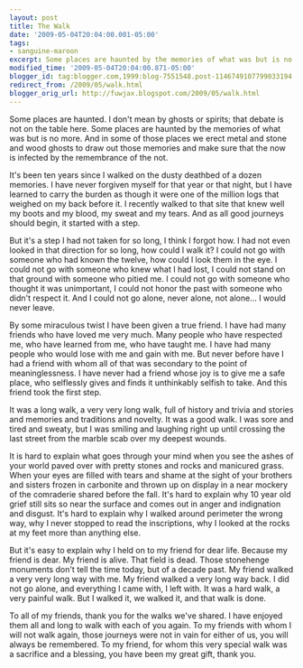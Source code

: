 ```yaml
---
layout: post
title: The Walk
date: '2009-05-04T20:04:00.001-05:00'
tags:
- sanguine-maroon
excerpt: Some places are haunted by the memories of what was but is no more.
modified_time: '2009-05-04T20:04:00.871-05:00'
blogger_id: tag:blogger.com,1999:blog-7551548.post-1146749107799033194
redirect_from: /2009/05/walk.html
blogger_orig_url: http://fuwjax.blogspot.com/2009/05/walk.html
---
```


Some places are haunted. I don't mean by ghosts or spirits; that debate is not on the table here. Some places are haunted by the memories of what was but is no more. And in some of those places we erect metal and stone and wood ghosts to draw out those memories and make sure that the now is infected by the remembrance of the not.

It's been ten years since I walked on the dusty deathbed of a dozen memories. I have never forgiven myself for that year or that night, but I have learned to carry the burden as though it were one of the million logs that weighed on my back before it. I recently walked to that site that knew well my boots and my blood, my sweat and my tears. And as all good journeys should begin, it started with a step.

But it's a step I had not taken for so long, I think I forgot how. I had not even looked in that direction for so long, how could I walk it? I could not go with someone who had known the twelve, how could I look them in the eye. I could not go with someone who knew what I had lost, I could not stand on that ground with someone who pitied me. I could not go with someone who thought it was unimportant, I could not honor the past with someone who didn't respect it. And I could not go alone, never alone, not alone... I would never leave. 

By some miraculous twist I have been given a true friend. I have had many friends who have loved me very much. Many people who have respected me, who have learned from me, who have taught me. I have had many people who would lose with me and gain with me. But never before have I had a friend with whom all of that was secondary to the point of meaninglessness. I have never had a friend whose joy is to give me a safe place, who selflessly gives and finds it unthinkably selfish to take. And this friend took the first step.

It was a long walk, a very very long walk, full of history and trivia and stories and memories and traditions and novelty. It was a good walk. I was sore and tired and sweaty, but I was smiling and laughing right up until crossing the last street from the marble scab over my deepest wounds.

It is hard to explain what goes through your mind when you see the ashes of your world paved over with pretty stones and rocks and manicured grass. When your eyes are filled with tears and shame at the sight of your brothers and sisters frozen in carbonite and thrown up on display in a near mockery of the comraderie shared before the fall.  It's hard to explain why 10 year old grief still sits so near the surface and comes out in anger and indignation and disgust. It's hard to explain why I walked around perimeter the wrong way, why I never stopped to read the inscriptions, why I looked at the rocks at my feet more than anything else.

But it's easy to explain why I held on to my friend for dear life. Because my friend is dear. My friend is alive. That field is dead. Those stonehenge monuments don't tell the time today, but of a decade past. My friend walked a very very long way with me. My friend walked a very long way back. I did not go alone, and everything I came with, I left with. It was a hard walk, a very painful walk. But I walked it, we walked it, and that walk is done. 

To all of my friends, thank you for the walks we've shared. I have enjoyed them all and long to walk with each of you again. To my friends with whom I will not walk again, those journeys were not in vain for either of us, you will always be remembered. To my friend, for whom this very special walk was a sacrifice and a blessing, you have been my great gift, thank you.